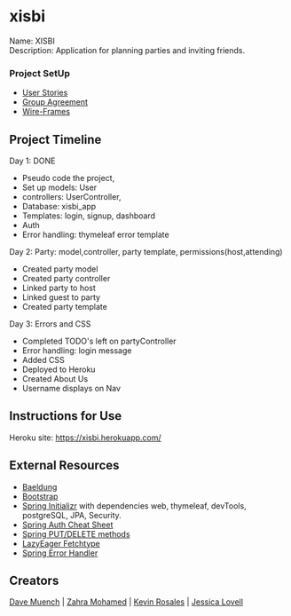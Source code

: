 # xisbi
Name: XISBI   
Description: Application for planning parties and inviting friends.
### Project SetUp
- [User Stories](/project-assets/Readmes/userStories.md)
- [Group Agreement](/project-assets/Readmes/groupAgreement.md)
- [Wire-Frames](/project-assets/Readmes/wire-frames.md)

## Project Timeline
Day 1: DONE
* Pseudo code the project,
* Set up models: User
* controllers: UserController,
* Database: xisbi_app
* Templates: login, signup, dashboard
* Auth
* Error handling: thymeleaf error template

Day 2: Party: model,controller, party template, permissions(host,attending)
* Created party model
* Created party controller
* Linked party to host
* Linked guest to party
* Created party template

Day 3: Errors and CSS
* Completed TODO's left on partyController
* Error handling: login message
* Added CSS
* Deployed to Heroku
* Created About Us
* Username displays on Nav


## Instructions for Use
Heroku site: https://xisbi.herokuapp.com/

## External Resources
* [Baeldung](https://www.baeldung.com/)
* [Bootstrap](https://getbootstrap.com/docs/4.2/components/forms/)
* [Spring Initializr](https://start.spring.io/) with dependencies web, thymeleaf, devTools, postgreSQL, JPA, Security.
* [Spring Auth Cheat Sheet](https://github.com/codefellows/seattle-java-401d2/blob/master/SpringAuthCheatSheet.md)
* [Spring PUT/DELETE methods](https://stackoverflow.com/questions/24256051/delete-or-put-methods-in-thymeleaf)
* [LazyEager Fetchtype](https://stackoverflow.com/questions/2990799/difference-between-fetchtype-lazy-and-eager-in-java-persistence-api)
* [Spring Error Handler](https://www.baeldung.com/exception-handling-for-rest-with-spring)


## Creators
[Dave Muench](https://github.com/RazorWire13) | [Zahra Mohamed](https://github.com/zahram1087) | [Kevin Rosales](https://github.com/Kevinrosales) | [Jessica Lovell](https://github.com/JessLovell)        

